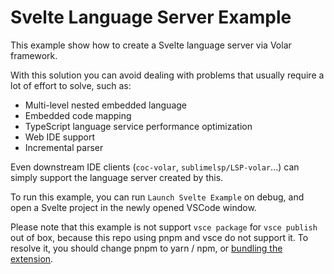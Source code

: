 # Svelte Language Server Example

This example show how to create a Svelte language server via Volar framework.

With this solution you can avoid dealing with problems that usually require a lot of effort to solve, such as:

- Multi-level nested embedded language
- Embedded code mapping
- TypeScript language service performance optimization
- Web IDE support
- Incremental parser

Even downstream IDE clients (`coc-volar`, `sublimelsp/LSP-volar`...) can simply support the language server created by this.

To run this example, you can run `Launch Svelte Example` on debug, and open a Svelte project in the newly opened VSCode window.

Please note that this example is not support `vsce package` for `vsce publish` out of box, because this repo using pnpm and vsce do not support it. To resolve it, you should change pnpm to yarn / npm, or [bundling the extension](https://code.visualstudio.com/api/working-with-extensions/bundling-extension).
